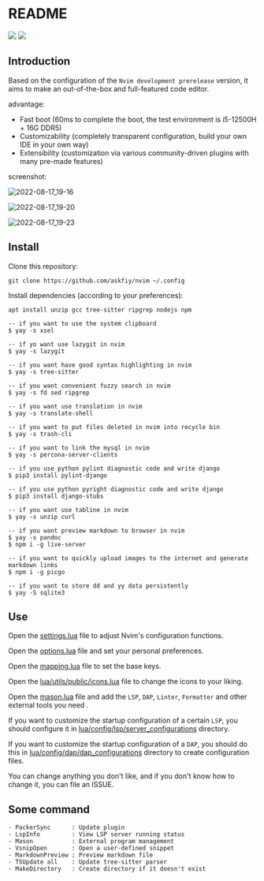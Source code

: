 # README

![](https://img.shields.io/badge/neovim-0.8-green?style=plastic&logo=Neovim) ![](https://img.shields.io/badge/Lua-Jit-green?style=plastic&logo=Lua)

## Introduction

Based on the configuration of the `Nvim development prerelease` version, it aims to make an out-of-the-box and full-featured code editor.

advantage:

- Fast boot (60ms to complete the boot, the test environment is i5-12500H + 16G DDR5)
- Customizability (completely transparent configuration, build your own IDE in your own way)
- Extensibility (customization via various community-driven plugins with many pre-made features)

screenshot:

![2022-08-17_19-16](https://user-images.githubusercontent.com/81478335/185186186-eca55520-ab6e-4fd0-963f-45276e94eba2.png)

![2022-08-17_19-20](https://user-images.githubusercontent.com/81478335/185186222-50ed0c6f-3eba-4d1c-9b03-c08919e77734.png)

![2022-08-17_19-23](https://user-images.githubusercontent.com/81478335/185186232-3465dce9-e4f5-42e8-a9ad-005d8f92f86b.png)

## Install

Clone this repository:

```
git clone https://github.com/askfiy/nvim ~/.config
```

Install dependencies (according to your preferences):

```
apt install unzip gcc tree-sitter ripgrep nodejs npm

-- if you want to use the system clipboard
$ yay -s xsel

-- if yo want use lazygit in nvim
$ yay -s lazygit

-- if you want have good syntax highlighting in nvim
$ yay -s tree-sitter

-- if you want convenient fuzzy search in nvim
$ yay -s fd sed ripgrep

-- if you want use translation in nvim
$ yay -s translate-shell

-- if you want to put files deleted in nvim into recycle bin
$ yay -s trash-cli

-- if you want to link the mysql in nvim
$ yay -s percona-server-clients

-- if you use python pylint diagnostic code and write django
$ pip3 install pylint-django

-- if you use python pyright diagnostic code and write django
$ pip3 install django-stubs

-- if you want use tabline in nvim
$ yay -s unzip curl

-- if you want preview markdown to browser in nvim
$ yay -s pandoc
$ npm i -g live-server

-- if you want to quickly upload images to the internet and generate markdown links
$ npm i -g picgo

-- if you want to store dd and yy data persistently
$ yay -S sqlite3
```

## Use

Open the [settings.lua](./lua/core/setting.lua) file to adjust Nvim's configuration functions.

Open the [options.lua](./lua/core/options.lua) file and set your personal preferences.

Open the [mapping.lua](./lua/core/mapping.lua) file to set the base keys.

Open the [lua/utils/public/icons.lua](./lua/utils/public/icons.lua) file to change the icons to your liking.

Open the [mason.lua](./lua/config/basic/mason.lua) file and add the `LSP`, `DAP`, `Linter`, `Formatter` and other external tools you need .

If you want to customize the startup configuration of a certain `LSP`, you should configure it in [lua/config/lsp/server_configurations](./lua/config/lsp/server_configurations) directory.

If you want to customize the startup configuration of a `DAP`, you should do this in [lua/config/dap/dap_configurations](./lua/config/dap/dap_configurations) directory to create configuration files.

You can change anything you don't like, and if you don't know how to change it, you can file an ISSUE.

## Some command

```
- PackerSync      : Update plugin
- LspInfo         : View LSP server running status
- Mason           : External program management
- VsnipOpen       : Open a user-defined snippet
- MarkdownPreview : Preview markdown file
- TSUpdate all    : Update tree-sitter parser
- MakeDirectory   : Create directory if it doesn't exist
```
